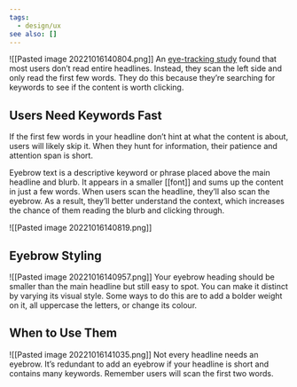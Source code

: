 ```yaml
---
tags:
  - design/ux
see also: []
---
```



![[Pasted image 20221016140804.png]]
An [eye-tracking study](http://www.math.unipd.it/~massimo/corsi/tecweb2/Eyetrack-III.pdf) found that most users don’t read entire headlines. Instead, they scan the left side and only read the first few words. They do this because they’re searching for keywords to see if the content is worth clicking.

## Users Need Keywords Fast

If the first few words in your headline don’t hint at what the content is about, users will likely skip it. When they hunt for information, their patience and attention span is short.

Eyebrow text is a descriptive keyword or phrase placed above the main headline and blurb. It appears in a smaller [[font]] and sums up the content in just a few words. When users scan the headline, they’ll also scan the eyebrow. As a result, they’ll better understand the context, which increases the chance of them reading the blurb and clicking through.

![[Pasted image 20221016140819.png]]

## Eyebrow Styling

![[Pasted image 20221016140957.png]]
Your eyebrow heading should be smaller than the main headline but still easy to spot. You can make it distinct by varying its visual style. Some ways to do this are to add a bolder weight on it, all uppercase the letters, or change its colour.

## When to Use Them

![[Pasted image 20221016141035.png]]
Not every headline needs an eyebrow. It’s redundant to add an eyebrow if your headline is short and contains many keywords. Remember users will scan the first two words.
